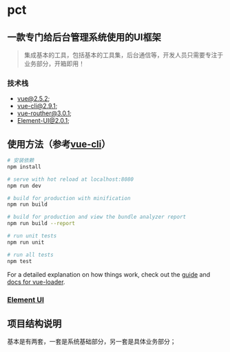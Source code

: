 # pct

## 一款专门给后台管理系统使用的UI框架

> 集成基本的工具，包括基本的工具集，后台通信等，开发人员只需要专注于业务部分，开箱即用！

### 技术栈
* vue@2.5.2;
* vue-cli@2.9.1;
* vue-routher@3.0.1;
* Element-UI@2.0.1;


## 使用方法（参考[vue-cli](https://github.com/vuejs/vue-cli)）

``` bash
# 安装依赖
npm install

# serve with hot reload at localhost:8080
npm run dev

# build for production with minification
npm run build

# build for production and view the bundle analyzer report
npm run build --report

# run unit tests
npm run unit

# run all tests
npm test
```

For a detailed explanation on how things work, check out the [guide](http://vuejs-templates.github.io/webpack/) and [docs for vue-loader](http://vuejs.github.io/vue-loader).


### [Element UI](http://element-cn.eleme.io/#/zh-CN)

## 项目结构说明

基本是有两套，一套是系统基础部分，另一套是具体业务部分；